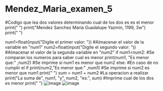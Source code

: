 # Mendez_Maria_examen_5
#Codigo que lea dos valores determinando cual de los dos es es el menor
print(" ")
print("Mendez Sanchez Maria Guadalupe Yazmin, 1199, 3w")
print(" ")

num1=float(input("Digite el primer valor: "))          #Almacenar el valor de la variable en "num1" 
num2=float(input("Digite el segundo valor: "))         #Almacenar el valor de la segunda variable en "num2"
if num1<num2:                                          #Se comparan los numeros para saber cual es menor
    print(num1, "Es menor que:" ,num2)                 #Se imprime si num1 es menor que num2
else:                                                  #En caso de no cumplir el if
    print(num2,"Es menor que:" ,num1)                  #Se imprime si num2 es menor que num1
print(" ")
sum = num1 + num2                                      #La operacion a realizar
print("La suma de", num1, "y", num2, "es:", sum)       #Imprime cual de los dos es menor
print(" ")
![image](https://github.com/user-attachments/assets/107d6832-034d-4b8b-8314-78ed779b3d0d)
![image](https://github.com/user-attachments/assets/8a5c81d2-2248-4e3f-bc92-a5c5a763515d)

